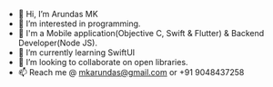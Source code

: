 - 👋 Hi, I’m Arundas MK
- 👀 I’m interested in programming.
- 💼 I'm a Mobile application(Objective C, Swift & Flutter) & Backend Developer(Node JS).
- 🌱 I’m currently learning SwiftUI
- 💞️ I’m looking to collaborate on open libraries.
- 📫 Reach me @ mkarundas@gmail.com or +91 9048437258

<!---
mkarundas/mkarundas is a ✨ special ✨ repository because its `README.md` (this file) appears on your GitHub profile.
You can click the Preview link to take a look at your changes.
--->
